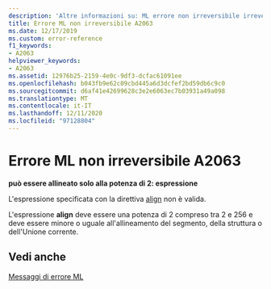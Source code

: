 ```yaml
---
description: 'Altre informazioni su: ML errore non irreversibile irreversibile A2063'
title: Errore ML non irreversibile A2063
ms.date: 12/17/2019
ms.custom: error-reference
f1_keywords:
- A2063
helpviewer_keywords:
- A2063
ms.assetid: 12976b25-2159-4e0c-9df3-dcfac61091ee
ms.openlocfilehash: b043fb9e62c09cbd445a6d3dcfef2bd59db6c9c0
ms.sourcegitcommit: d6af41e42699628c3e2e6063ec7b03931a49a098
ms.translationtype: MT
ms.contentlocale: it-IT
ms.lasthandoff: 12/11/2020
ms.locfileid: "97128804"
---
```

# <a name="ml-nonfatal-error-a2063"></a>Errore ML non irreversibile A2063

**può essere allineato solo alla potenza di 2: espressione**

L'espressione specificata con la direttiva [align](align-masm.md) non è valida.

L'espressione **align** deve essere una potenza di 2 compreso tra 2 e 256 e deve essere minore o uguale all'allineamento del segmento, della struttura o dell'Unione corrente.

## <a name="see-also"></a>Vedi anche

[Messaggi di errore ML](ml-error-messages.md)
